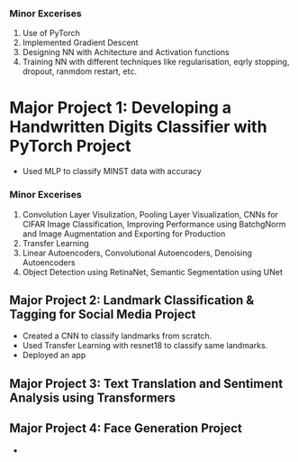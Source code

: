 ### Minor Excerises
1. Use of PyTorch
2. Implemented Gradient Descent
3. Designing NN with Achitecture and Activation functions
4. Training NN with different techniques like regularisation, eqrly stopping, dropout, ranmdom restart, etc.

# Major Project 1: Developing a Handwritten Digits Classifier with PyTorch Project 
- Used MLP to classify MINST data with  accuracy

### Minor Excerises
1. Convolution Layer Visulization, Pooling Layer Visualization, CNNs for CIFAR Image Classification,  Improving Performance using BatchgNorm and Image Augmentation and Exporting for Production
2. Transfer Learning
3. Linear Autoencoders, Convolutional Autoencoders, Denoising Autoencoders
4. Object Detection using RetinaNet, Semantic Segmentation using UNet

## Major Project 2:  Landmark Classification & Tagging for Social Media Project
- Created a CNN to classify landmarks from scratch.
- Used Transfer Learning with resnet18 to classify same landmarks.
- Deployed an app

## Major Project 3: Text Translation and Sentiment Analysis using Transformers

## Major Project 4:  Face Generation Project
-
